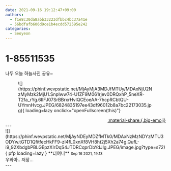```yaml
---
date: 2021-09-16 19:12:47+09:00
authors:
  - f1e8c30da8abb33223dfbbc4bc37a41e
  - 56bdfafb606d9ce1b4ecdd572595e242
categories:
  - Seoyeon
---
```


# 1-85511535

<div class="post-container" markdown="1">
<div class="content-container md-sidebar__scrollwrap" markdown="1">

나두 오늘 하늘사진 공유~
<figure markdown="1">
![](https://phinf.wevpstatic.net/MjAyMjA3MDJfMTUy/MDAxNjU2NzMyMzk2MjU1.SnpIww74-U1ZF9M061rjev0DRQxhP_5neXR-T2fa_rYg.6IIFJ07SrBBrxrHvlQCEoeAA-7hcpRCbtQU-UYmnHvcg.JPEG/6824835197ee43df96012b8a7bc22173035.jpg){ loading=lazy onclick="openFullscreen(this)"}
</figure>


</div>
</div>

<div style="text-align: right;" markdown="1">
<a href="https://weverse.io/fromis9/fanpost/1-85511535" style="text-align: right;">:material-share:{.big-emoji}</a>
</div>
---

<div class="comments-container md-sidebar__scrollwrap" markdown="1">
<div class="comment" markdown="1">
<div class='id-container' markdown="1">
![](https://phinf.wevpstatic.net/MjAyNDEyMDZfMTk0/MDAxNzMzNDYzMTU3ODYw.tGTD1QfitfecHkFF9-zI4fL0xnXf8VH8ht2j5Xh2a74g.QufL-i9_92XbdgbPBLGEpzXIrDqS4JTDRCqprDbYdJIg.JPEG/image.jpg?type=s72){ pfp loading=lazy }
**<span class="artist">더여니</span>** <small>Sep 16 2021, 19:13</small><br>
</div>
<div class='comment-body' markdown="1">
우와아.. 저장...
</div>
</div>
</div>
---
